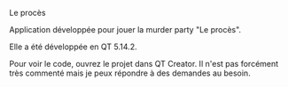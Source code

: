 Le procès

Application développée pour jouer la murder party "Le procès".

Elle a été développée en QT 5.14.2.

Pour voir le code, ouvrez le projet dans QT Creator. Il n'est pas forcément très commenté mais je peux répondre à des demandes au besoin.